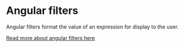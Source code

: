 # Angular filters

Angular filters format the value of an expression for display to the user.

[Read more about angular filters here](https://docs.angularjs.org/guide/filter)